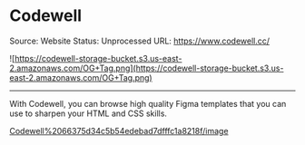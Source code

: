 # Codewell

Source: Website
Status: Unprocessed
URL: https://www.codewell.cc/

![https://codewell-storage-bucket.s3.us-east-2.amazonaws.com/OG+Tag.png](https://codewell-storage-bucket.s3.us-east-2.amazonaws.com/OG+Tag.png)

---

With Codewell, you can browse high quality Figma templates that you can use to sharpen your HTML and CSS skills.

[Codewell%2066375d34c5b54edebad7dfffc1a8218f/image](Codewell%2066375d34c5b54edebad7dfffc1a8218f/image)